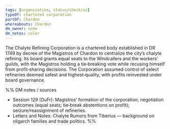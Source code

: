 ```yaml
---
tags: [organization, status/check/ai]
typeOf: chartered corporation
partOf: Chardon
whereabouts: Chardon
dm_owner: none
dm_notes: color
---
```


The Chalyte Refining Corporation is a chartered body established in DR 1749 by decree of the Magistros of Chardon to centralize the city’s chalyte refining. Its board grants equal seats to the Windcallers and the workers’ guilds, with the Magistros holding a tie‑breaking vote while recusing himself from profit‑sharing decisions. The Corporation assumed control of select refineries deemed safest and highest‑quality, with profits reinvested under board governance.

%%
DM notes / sources
- Session 129 (DuFr): Magistros’ formation of the corporation; negotiation outcomes (equal seats; tie‑break abstentions on profit); seizure/reassignment of refineries.
- Letters and Notes: Chalyte Rumors from Tiberius — background on oligarch families and trade politics.
%%
